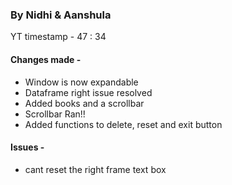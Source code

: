 ### By Nidhi & Aanshula
YT timestamp - 47 : 34

#### Changes made -
- Window is now expandable
- Dataframe right issue resolved
- Added books and a scrollbar
- Scrollbar Ran!!
- Added functions to delete, reset and exit button

#### Issues - 
- cant reset the right frame text box

